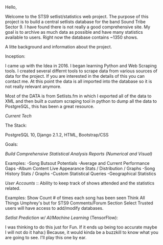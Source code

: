 Hello,

Welcome to the STS9 setlist/statistics web project. The purpose of this project is to build a central setlists database for the band Sound Tribe Sector 9. I have found there is not really a good comprehensive site. My goal is to archive as much data as possible and have many statistics available to users. Right now the database contains ~1350 shows.

A litte background and information about the project.

Inception:

I came up with the Idea in 2016. I began learning Python and Web Scraping tools. I created several differnt tools to scrape data from various sources of data for the project. If you are interested in the details of this you can contact me. At this point the data is all imported into the database so it is not really relevant anymore.

Most of the DATA is from Setlists.fm in which I exported all of the data to XML and then built a custom scraping tool in python to dump all the data to PostgreSQL, this has been a great resource.

*Current Tech*

The Stack:

PostgreSQL 10, Django 2.1.2, HTML, Bootstrap/CSS

Goals:

*Build Comprehensive Statistical Analysis Reports (Numerical and Visual)*

Examples:
-Song Butsout Potentials
-Average and Current Performance Gaps
-Album Content Live Appearance Stats / Distribution / Graphs
-Song History Stats / Graphs
-Custom Statistical Queries
-Geographical Statistics

*User Accounts* :: Ability to keep track of shows attended and the statistics related. 

Examples: 
Show Count # of times each song has been seen Think All Things Umphrey's but for STS9 Comments/Forum Section Select Trusted users will have access to add/modify databases.

*Setlist Prediction w/ AI/Machine Learning* (TensorFlow): 

I was thinking to do this just for Fun. If it ends up being too accurate maybe I will not do it haha:) Because, it would kinda be a buzzkill to know what you are going to see. I'll play this one by ear.

